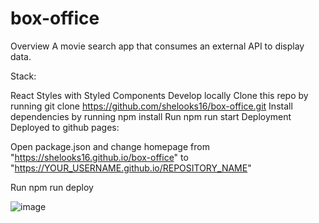 # box-office
Overview A movie search app that consumes an external API to display data.

Stack:

React Styles with Styled Components Develop locally Clone this repo by running git clone https://github.com/shelooks16/box-office.git Install dependencies by running npm install Run npm run start Deployment Deployed to github pages:

Open package.json and change homepage from "https://shelooks16.github.io/box-office" to "https://YOUR_USERNAME.github.io/REPOSITORY_NAME"

Run npm run deploy


![image](https://user-images.githubusercontent.com/66671284/170851880-07304840-236c-4a17-b44f-b45854b11ef0.png)


